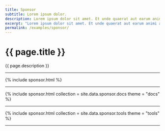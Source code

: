 ```yaml
---
title: Sponsor
subtitle: Lorem ipsum dolor.
description: Lorem ipsum dolor sit amet. Et unde quaerat aut earum animi aut explicabo saepe qui quibusdam accusamus ut velit asperiores vel natus temporibus. Qui sapiente saepe qui totam saepe est suscipit quia vel error provident cum omnis eius aut galisum rem nulla dolor? Qui internos voluptas est nulla odit est temporibus expedita eos quidem cumque. Ea voluptates eligendi quo rerum libero et molestiae harum vel fugit magni et cupiditate optio At quia consequuntur ut exercitationem laboriosam. Cum blanditiis voluptatibus At amet sunt At quia deleniti id quibusdam neque ut odio placeat.
excerpt: "Lorem ipsum dolor sit amet. Et unde quaerat aut earum animi aut explicabo saepe qui quibusdam accusamus ut velit asperiores vel natus temporibus."
permalink: /examples/sponsor/
---
```


<h1>{{ page.title }}</h1>
<p class = "text-justify">{{ page.description }}</p>
<hr>
{% include sponsor.html %}
<hr>
{% include sponsor.html collection = site.data.sponsor.docs theme = "docs" %}
<hr>
{% include sponsor.html collection = site.data.sponsor.tools theme = "tools" %}
<hr>
